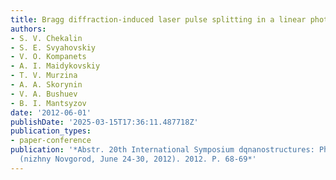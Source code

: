 ```yaml
---
title: Bragg diffraction-induced laser pulse splitting in a linear photonic crystal
authors:
- S. V. Chekalin
- S. E. Svyahovskiy
- V. O. Kompanets
- A. I. Maidykovskiy
- T. V. Murzina
- A. A. Skorynin
- V. A. Bushuev
- B. I. Mantsyzov
date: '2012-06-01'
publishDate: '2025-03-15T17:36:11.487718Z'
publication_types:
- paper-conference
publication: '*Abstr. 20th International Symposium dqnanostructures: Physics and Technologydq
  (nizhny Novgorod, June 24-30, 2012). 2012. P. 68-69*'
---
```

